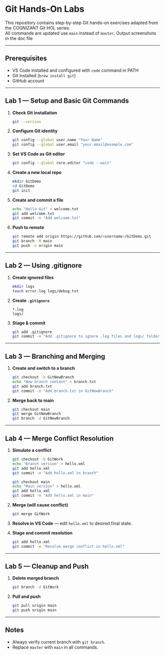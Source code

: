 # Git Hands-On Labs 

This repository contains step-by-step Git hands-on exercises adapted from the COGNIZANT Git HOL series.  
All commands are updated  use `main` instead of `master`.
Output screenshots in the doc file

---

## Prerequisites
- VS Code installed and configured with `code` command in PATH
- Git installed (`brew install git`)
- GitHub account

---

## Lab 1 — Setup and Basic Git Commands

1. **Check Git installation**
   ```bash
   git --version
   ```

2. **Configure Git identity**
   ```bash
   git config --global user.name "Your Name"
   git config --global user.email "your.email@example.com"
   ```

3. **Set VS Code as Git editor**
   ```bash
   git config --global core.editor "code --wait"
   ```

4. **Create a new local repo**
   ```bash
   mkdir GitDemo
   cd GitDemo
   git init
   ```

5. **Create and commit a file**
   ```bash
   echo "Hello Git" > welcome.txt
   git add welcome.txt
   git commit -m "Add welcome.txt"
   ```

6. **Push to remote**
   ```bash
   git remote add origin https://github.com/<username>/GitDemo.git
   git branch -M main
   git push -u origin main
   ```

---

## Lab 2 — Using .gitignore

1. **Create ignored files**
   ```bash
   mkdir logs
   touch error.log logs/debug.txt
   ```

2. **Create `.gitignore`**
   ```
   *.log
   logs/
   ```

3. **Stage & commit**
   ```bash
   git add .gitignore
   git commit -m "Add .gitignore to ignore .log files and logs/ folder"
   ```

---

## Lab 3 — Branching and Merging

1. **Create and switch to a branch**
   ```bash
   git checkout -b GitNewBranch
   echo "New branch content" > branch.txt
   git add branch.txt
   git commit -m "Add branch.txt in GitNewBranch"
   ```

2. **Merge back to main**
   ```bash
   git checkout main
   git merge GitNewBranch
   git branch -d GitNewBranch
   ```

---

## Lab 4 — Merge Conflict Resolution

1. **Simulate a conflict**
   ```bash
   git checkout -b GitWork
   echo "Branch version" > hello.xml
   git add hello.xml
   git commit -m "Add hello.xml in branch"

   git checkout main
   echo "Main version" > hello.xml
   git add hello.xml
   git commit -m "Add hello.xml in main"
   ```

2. **Merge (will cause conflict)**
   ```bash
   git merge GitWork
   ```

3. **Resolve in VS Code** — edit `hello.xml` to desired final state.

4. **Stage and commit resolution**
   ```bash
   git add hello.xml
   git commit -m "Resolve merge conflict in hello.xml"
   ```

---

## Lab 5 — Cleanup and Push

1. **Delete merged branch**
   ```bash
   git branch -d GitWork
   ```

2. **Pull and push**
   ```bash
   git pull origin main
   git push origin main
   ```

---

## Notes
- Always verify current branch with `git branch`.
- Replace `master` with `main` in all commands.

